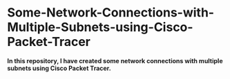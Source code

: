 # Some-Network-Connections-with-Multiple-Subnets-using-Cisco-Packet-Tracer
<b>In this repository, I have created some network connections with multiple subnets using Cisco Packet Tracer.</b>
